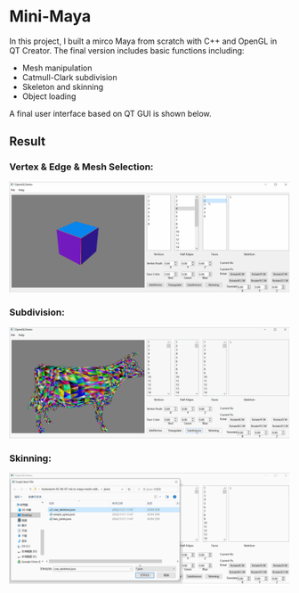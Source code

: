 # Mini-Maya

In this project, I built a mirco Maya from scratch with C++ and OpenGL in QT Creator. The final version includes basic functions including:

* Mesh manipulation
* Catmull-Clark subdivision
* Skeleton and skinning
* Object loading

A final user interface based on QT GUI is shown below. 

## Result

### Vertex & Edge & Mesh Selection:

![](screenshot2.gif)

### Subdivision:

![](screenshot1.gif)

### Skinning:

![](screenshot3.gif)